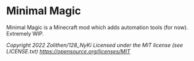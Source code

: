 # Minimal Magic
Minimal Magic is a Minecraft mod which adds automation tools (for now). Extremely WIP.

_Copyright 2022 Zolithen/128_NyKi Licensed under the MIT license (see LICENSE.txt) https://opensource.org/licenses/MIT_